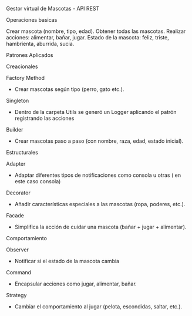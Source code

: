 Gestor virtual de Mascotas - API REST

Operaciones basicas

Crear mascota (nombre, tipo, edad).
Obtener todas las mascotas.
Realizar acciones: alimentar, bañar, jugar.
Estado de la mascota: feliz, triste, hambrienta, aburrida, sucia.


Patrones Aplicados

Creacionales

Factory Method	
* Crear mascotas según tipo (perro, gato etc.).

Singleton	
* Dentro de la carpeta Utils se generó un Logger aplicando el patrón registrando las acciones

Builder
* Crear mascotas paso a paso (con nombre, raza, edad, estado inicial).


Estructurales

Adapter
* Adaptar diferentes tipos de notificaciones como consola u otras ( en este caso consola)

Decorator
* Añadir características especiales a las mascotas (ropa, poderes, etc.).

Facade
* Simplifica la acción de cuidar una mascota (bañar + jugar + alimentar).


Comportamiento

Observer
* Notificar si el estado de la mascota cambia

Command
* Encapsular acciones como jugar, alimentar, bañar.

Strategy
* Cambiar el comportamiento al jugar (pelota, escondidas, saltar, etc.).


